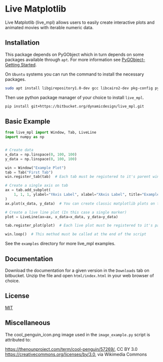 # Live Matplotlib

Live Matplotlib (live_mpl) allows users to easily create interactive plots and animated movies with iterable numeric data.

## Installation

This package depends on PyGObject which in turn depends on some
packages available through `apt`. For more information see [PyGObject-Getting Started](https://pygobject.readthedocs.io/en/latest/getting_started.html#ubuntu-getting-started).

On `Ubuntu` systems you can run the command to install the necessary packages.
```bash
sudo apt install libgirepository1.0-dev gcc libcairo2-dev pkg-config python3-dev gir1.2-gtk-4.0
```

Then use python package manager of your choice to install `live_mpl`.

```bash
pip install git+https://bitbucket.org/dynamicdesign/live_mpl.git
```

## Basic Example

```python
from live_mpl import Window, Tab, LiveLine
import numpy as np


# Create data
x_data = np.linspace(0, 100, 100)
y_data = np.linspace(0, 100, 100)

win = Window("Example Plot")
tab = Tab("First Tab")
win.register_tab(tab)  # Each tab must be registered to it's parent window

# Create a single axis on tab
ax = tab.add_subplot(
    1, 1, 1, ylabel="YAxis Label", xlabel="XAxis Label", title="Example Plot"
)
ax.plot(x_data, y_data)  # You can create classic matplotlib plots on this axis

# Create a live line plot (In this case a single marker)
plot = LiveLine(ax=ax, x_data=x_data, y_data=y_data)

tab.register_plot(plot)  # Each live plot must be registered to it's parent tab

win.loop()  # This method must be called at the end of the script
```

See the `examples` directory for more live_mpl examples.

## Documentation
Download the documentation for a given version in the `Downloads` tab on bitbucket. Unzip the file and open `html/index.html` in your web browser of choice.


## License
[MIT](https://choosealicense.com/licenses/mit/)


## Miscellaneous
The cool\_penguin\_icon.png image used in the `image_example.py` script is attributed to:

https://thenounproject.com/term/cool-penguin/57269/, CC BY 3.0 <https://creativecommons.org/licenses/by/3.0>, via Wikimedia Commons
